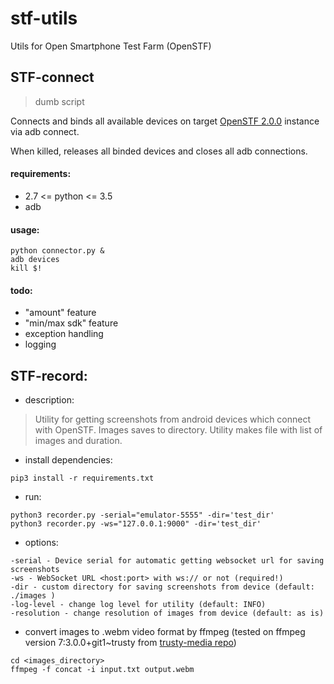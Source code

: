 # stf-utils
Utils for Open Smartphone Test Farm (OpenSTF)


## STF-connect
> dumb script

Connects and binds all available devices on target
[OpenSTF 2.0.0](https://github.com/openstf/stf/tree/2.0.0)
instance via adb connect.

When killed, releases all binded devices and closes all adb connections.

#### requirements:
* 2.7 <= python <= 3.5
* adb

#### usage:
```
python connector.py &
adb devices
kill $!
```
#### todo:
* "amount" feature
* "min/max sdk" feature
* exception handling
* logging



## STF-record:
- description:
> Utility for getting screenshots from android devices which connect with OpenSTF. Images saves to directory. Utility makes file with list of images and duration.

- install dependencies:
```
pip3 install -r requirements.txt
```
- run:
```
python3 recorder.py -serial="emulator-5555" -dir='test_dir'
python3 recorder.py -ws="127.0.0.1:9000" -dir='test_dir'
```
- options:
```
-serial - Device serial for automatic getting websocket url for saving screenshots
-ws - WebSocket URL <host:port> with ws:// or not (required!)  
-dir - custom directory for saving screenshots from device (default: ./images )
-log-level - change log level for utility (default: INFO)
-resolution - change resolution of images from device (default: as is)
```

- convert images to .webm video format by ffmpeg (tested on ffmpeg version 	7:3.0.0+git1~trusty from [trusty-media repo](https://launchpad.net/~mc3man/+archive/ubuntu/trusty-media))
```
cd <images_directory>
ffmpeg -f concat -i input.txt output.webm
```
